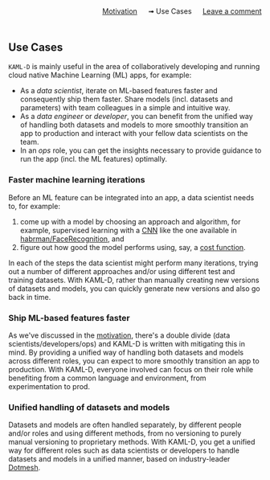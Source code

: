 <div style="text-align:right; margin-bottom:50px;" width="90%">
  <a href="motivation">Motivation</a> &#12288;
  &#10143; Use Cases &#12288;
  <a href="https://github.com/kaml-d/design/issues/new">Leave a comment</a>
</div>

## Use Cases

`KAML-D` is mainly useful in the area of collaboratively developing and running cloud native Machine Learning (ML) apps, for example:

- As a *data scientist*, iterate on ML-based features faster and consequently ship them faster. Share models (incl. datasets and parameters) with team colleagues in a simple and intuitive way.
- As a *data engineer* or *developer*, you can benefit from the unified way of handling both datasets and models to more smoothly transition an app to production and interact with your fellow data scientists on the team.
- In an *ops* role, you can get the insights necessary to provide guidance to run the app (incl. the ML features) optimally.

### Faster machine learning iterations

Before an ML feature can be integrated into an app, a data scientist needs to, for example:

1. come up with a model by choosing an approach and algorithm, for example, supervised learning with a [CNN](https://en.wikipedia.org/wiki/Convolutional_neural_network) like the one available in [habrman/FaceRecognition](https://github.com/habrman/FaceRecognition), and
2. figure out how good the model performs using, say, a [cost function](https://towardsdatascience.com/machine-learning-fundamentals-via-linear-regression-41a5d11f5220).

In each of the steps the data scientist might perform many iterations, trying out a number of different approaches and/or using different test and training datasets. With KAML-D, rather than manually creating new versions of datasets and models, you can quickly generate new versions and also go back in time. 

### Ship ML-based features faster

As we've discussed in the [motivation](../motivation), there's a double divide (data scientists/developers/ops) and KAML-D is written with mitigating this in mind. By providing a unified way of handling both datasets and models across different roles, you can expect to more smoothly transition an app to production. With KAML-D, everyone involved can focus on their role while benefiting from a common language and environment, from experimentation to prod.

### Unified handling of datasets and models

Datasets and models are often handled separately, by different people and/or roles and using different methods, from no versioning to purely manual versioning to proprietary methods. With KAML-D, you get a unified way for different roles such as data scientists or developers to handle datasets and models in a unified manner, based on industry-leader [Dotmesh](https://dotmesh.com/).